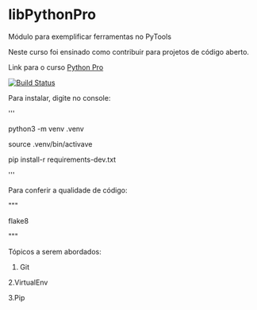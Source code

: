 # libPythonPro
Módulo para exemplificar ferramentas no PyTools

Neste curso foi ensinado como contribuir para projetos de código aberto.

Link para o curso [Python Pro](https://www.python.pro.br/)

[![Build Status](https://travis-ci.com/Rafael-Fonseca/libPythonPro.svg?branch=main)](https://travis-ci.com/Rafael-Fonseca/libPythonPro)

Para instalar, digite no console:

'''

python3 -m venv .venv

source .venv/bin/activave

pip install-r requirements-dev.txt

'''

Para conferir a qualidade de código:

"""

flake8

"""

Tópicos a serem abordados:

1. Git

2.VirtualEnv

3.Pip
